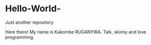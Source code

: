 # Hello-World-
Just another repository

Here there! My name is Kakombe RUGANYIRA. Talk, skinny and love programming.
